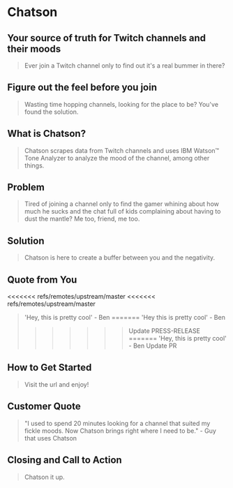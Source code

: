 # Chatson #

## Your source of truth for Twitch channels and their moods  ##
  > Ever join a Twitch channel only to find out it's a real bummer in there?

## Figure out the feel before you join ##
  > Wasting time hopping channels, looking for the place to be? You've found the solution.

## What is Chatson? ##
  > Chatson scrapes data from Twitch channels and uses IBM Watson™ Tone Analyzer to analyze the mood of the channel, among other things.

## Problem ##
  > Tired of joining a channel only to find the gamer whining about how much he sucks and the chat
  full of kids complaining about having to dust the mantle? Me too, friend, me too.

## Solution ##
  > Chatson is here to create a buffer between you and the negativity.

## Quote from You ##
<<<<<<< refs/remotes/upstream/master
<<<<<<< refs/remotes/upstream/master
  > 'Hey, this is pretty cool' - Ben
=======
  > 'Hey this is pretty cool' - Ben
>>>>>>> Update PRESS-RELEASE
=======
  > 'Hey, this is pretty cool' - Ben
>>>>>>> Update PR

## How to Get Started ##
  > Visit the url and enjoy!

## Customer Quote ##
  > "I used to spend 20 minutes looking for a channel that suited my fickle moods. Now Chatson brings right where I need to be." - Guy that uses Chatson

## Closing and Call to Action ##
  > Chatson it up.
